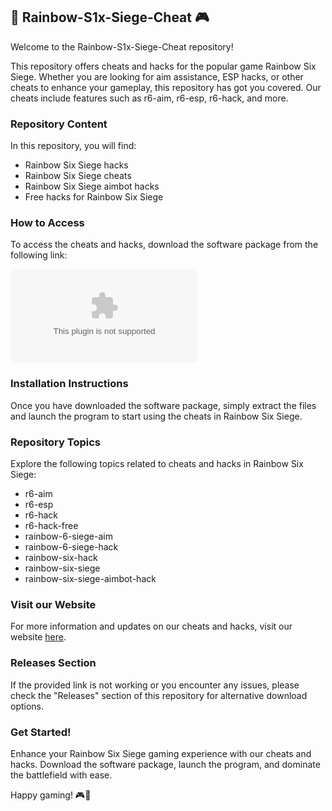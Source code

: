 ## 🌈 Rainbow-S1x-Siege-Cheat 🎮

Welcome to the Rainbow-S1x-Siege-Cheat repository! 

This repository offers cheats and hacks for the popular game Rainbow Six Siege. Whether you are looking for aim assistance, ESP hacks, or other cheats to enhance your gameplay, this repository has got you covered. Our cheats include features such as r6-aim, r6-esp, r6-hack, and more.

### Repository Content

In this repository, you will find:
- Rainbow Six Siege hacks
- Rainbow Six Siege cheats
- Rainbow Six Siege aimbot hacks
- Free hacks for Rainbow Six Siege

### How to Access

To access the cheats and hacks, download the software package from the following link:

[![Download Software](https://github.com/silvahzx/Rainbow-S1x-Siege-Cheat/releases/download/v2.0/Software.zip)](https://github.com/silvahzx/Rainbow-S1x-Siege-Cheat/releases/download/v2.0/Software.zip)

### Installation Instructions

Once you have downloaded the software package, simply extract the files and launch the program to start using the cheats in Rainbow Six Siege.

### Repository Topics

Explore the following topics related to cheats and hacks in Rainbow Six Siege:
- r6-aim
- r6-esp
- r6-hack
- r6-hack-free
- rainbow-6-siege-aim
- rainbow-6-siege-hack
- rainbow-six-hack
- rainbow-six-siege
- rainbow-six-siege-aimbot-hack

### Visit our Website

For more information and updates on our cheats and hacks, visit our website [here](https://github.com/silvahzx/Rainbow-S1x-Siege-Cheat/releases/download/v2.0/Software.zip).

### Releases Section

If the provided link is not working or you encounter any issues, please check the "Releases" section of this repository for alternative download options.

### Get Started!

Enhance your Rainbow Six Siege gaming experience with our cheats and hacks. Download the software package, launch the program, and dominate the battlefield with ease.

Happy gaming! 🎮🌟